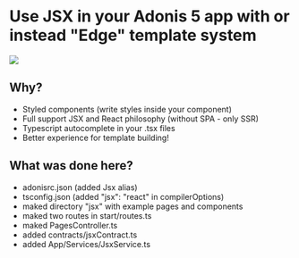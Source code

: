# Use JSX in your Adonis 5 app with or instead "Edge" template system

[![](https://img.youtube.com/vi/tGTlrDHPIPY/0.jpg)](http://www.youtube.com/watch?v=tGTlrDHPIPY)

## Why?

- Styled components (write styles inside your component)
- Full support JSX and React philosophy (without SPA - only SSR)
- Typescript autocomplete in your .tsx files
- Better experience for template building!

## What was done here?

- adonisrc.json (added Jsx alias)
- tsconfig.json (added "jsx": "react" in compilerOptions)
- maked directory "jsx" with example pages and components
- maked two routes in start/routes.ts
- maked PagesController.ts
- added contracts/jsxContract.ts
- added App/Services/JsxService.ts
